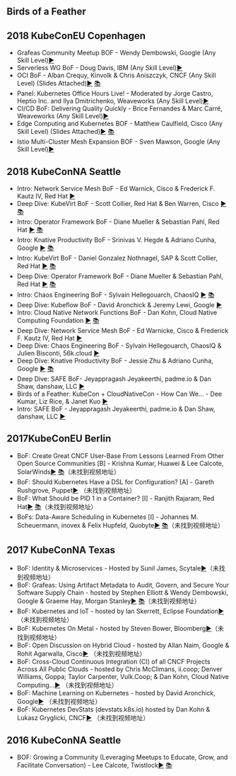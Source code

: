  Birds of a Feather
---
## 2018 KubeConEU  Copenhagen

* Grafeas Community Meetup BOF - Wendy Dembowski, Google (Any Skill Level)[▶️](https://youtu.be/Rmpu6HEKTJA) 
* Serverless WG BoF - Doug Davis, IBM (Any Skill Level)[▶️](https://youtu.be/nMKITmMWP9U) 
* OCI BoF - Alban Crequy, Kinvolk & Chris Aniszczyk, CNCF (Any Skill Level) (Slides Attached)[▶️](https://youtu.be/4Kna9fjWmHk) [ 📚](https://static.sched.com/hosted_files/kccnceu18/0e/OCI-certification-updates.pdf)
* Panel: Kubernetes Office Hours Live! - Moderated by Jorge Castro, Heptio Inc. and Ilya Dmitrichenko, Weaveworks (Any Skill Level)[▶️](https://youtu.be/M4L1nBaGhXI)
* CI/CD BoF: Delivering Quality Quickly - Brice Fernandes & Marc Carré, Weaveworks (Any Skill Level)[▶️](https://youtu.be/EheNmDFP19Q) 
* Edge Computing and Kubernetes BOF - Matthew Caulfield, Cisco (Any Skill Level) (Slides Attached)[▶️](https://youtu.be/w_BvR8hZYe4) [ 📚](https://static.sched.com/hosted_files/kccnceu18/eb/kc_edge_bof.pdf)
* Istio Multi-Cluster Mesh Expansion BOF - Sven Mawson, Google (Any Skill Level)[▶️](https://youtu.be/_seY39zvgA4) 

   

## 2018 KubeConNA Seattle

* Intro: Network Service Mesh BoF - Ed Warnick, Cisco &amp; Frederick F. Kautz IV, Red Hat [▶️](https://www.youtube.com/watch?v=YeAKtUFaqQ0) 
* Deep Dive: KubeVirt BoF - Scott Collier, Red Hat &amp; Ben Warren, Cisco [▶️](https://www.youtube.com/watch?v=yHfGEMHdDRA) [ 📚](https://static.sched.com/hosted_files/kccna18/0b/Kubecon_NA_KubeVirt_BoF_Deep_Dive.pdf)
* Intro: Operator Framework BoF - Diane Mueller &amp; Sebastian Pahl, Red Hat [▶️](https://www.youtube.com/watch?v=8k_ayO1VRXE) [ 📚](https://static.sched.com/hosted_files/kccna18/3a/Intro%20-%20Operator%20Framework.pdf)
* Intro: Knative Productivity BoF - Srinivas V. Hegde &amp; Adriano Cunha, Google [▶️](https://www.youtube.com/watch?v=TqcOFjdF144) [ 📚](https://static.sched.com/hosted_files/kccna18/65/Intro%20Knative%20Productivity.pdf)
* Intro: KubeVirt BoF - Daniel Gonzalez Nothnagel, SAP &amp; Scott Collier, Red Hat [▶️](https://www.youtube.com/watch?v=vQW373WWGTw) [ 📚](https://static.sched.com/hosted_files/kccna18/85/Kubecon_NA_KubeVirt_BoF_Intro.pdf)
* Deep Dive: Operator Framework BoF - Diane Mueller &amp; Sebastian Pahl, Red Hat [▶️](https://www.youtube.com/watch?v=fu7ecA2rXmc) [ 📚](https://static.sched.com/hosted_files/kccna18/f8/Deep%20Dive_%20Operator%20Framework.pdf)
* Intro: Chaos Engineering BoF - Sylvain Hellegouarch, ChaosIQ [▶️](https://www.youtube.com/watch?v=Tk7SGigV7U0) [ 📚](https://static.sched.com/hosted_files/kccna18/ed/Chaos%20Engineering%20-%20Open%20Science%20for%20Software%20Engineering%20-%20KubeCon%20North%20America%202018.pdf)
* Deep Dive: Kubeflow BoF - David Aronchick &amp; Jeremy Lewi, Google [▶️](https://www.youtube.com/watch?v=gbZJ8eSIfJg) 
* Intro: Cloud Native Network Functions BoF - Dan Kohn, Cloud Native Computing Foundation [▶️](https://www.youtube.com/watch?v=5qMiR7HO5bQ) [ 📚](https://static.sched.com/hosted_files/kccna18/c1/KubeCon%20NA%202018%20Intro_%20Cloud%20Native%20Network%20Functions%20BoF%2012-12-2018%20FINAL.pdf)
* Deep Dive: Network Service Mesh BoF - Ed Warnicke, Cisco &amp; Frederick F. Kautz IV, Red Hat [▶️](https://www.youtube.com/watch?v=SGi9LS870rk) 
* Deep Dive: Chaos Engineering BoF - Sylvain Hellegouarch, ChaosIQ &amp; Julien Bisconti, 56k.cloud [▶️](https://www.youtube.com/watch?v=ukc5mvZkxDI) 
* Deep Dive: Knative Productivity BoF - Jessie Zhu &amp; Adriano Cunha, Google [▶️](https://www.youtube.com/watch?v=pAWhIiNbkOc) [ 📚](https://static.sched.com/hosted_files/kccna18/94/KubeCon%202018%20Knative%20Productivity%20Deep%20Dive.pdf)
* Deep Dive: SAFE BoF- Jeyappragash Jeyakeerthi, padme.io &amp; Dan Shaw, danshaw, LLC [▶️](https://www.youtube.com/watch?v=VSoPHK6BVMU) 
* Birds of a Feather: KubeCon + CloudNativeCon - How Can We... - Dee Kumar, Liz Rice, &amp; Janet Kuo [▶️](https://www.youtube.com/watch?v=iq-ZGCUCPnQ) 
* Intro: SAFE BoF - Jeyappragash Jeyakeerthi, padme.io &amp; Dan Shaw, danshaw, LLC [▶️](https://www.youtube.com/watch?v=DWmcJpj2u-U) 



## 2017KubeConEU Berlin

* BoF: Create Great CNCF User-Base From Lessons Learned From Other Open Source Communities [B] - Krishna Kumar, Huawei & Lee Calcote, SolarWinds[▶️]() [ 📚](https://static.sched.com/hosted_files/cloudnativeeu2017/94/Create%20Great%20CNCF%20User-Base%20from%20Lessons%20learned%20from%20other%20open%20source%20Communities-KubeConGermany2017.pdf)（未找到视频地址）
* BoF: Should Kubernetes Have a DSL for Configuration? [A] - Gareth Rushgrove, Puppet[▶️]() （未找到视频地址）
* BoF: What Should be PID 1 in a Container? [I] - Ranjith Rajaram, Red Hat[▶️]() [ 📚](https://static.sched.com/hosted_files/cloudnativeeu2017/15/BOF-PID1.pdf)（未找到视频地址）
* BoFs: Data-Aware Scheduling in Kubernetes [I] - Johannes M. Scheuermann, inovex & Felix Hupfeld, Quobyte[▶️]() [ 📚](https://static.sched.com/hosted_files/cloudnativeeu2017/f6/KubeCon17%20Data%20Aware%20Sched.pdf)（未找到视频地址）



## 2017 KubeConNA Texas

* BoF: Identity & Microservices - Hosted by Sunil James, Scytale[▶️]()（未找到视频地址）
* BoF: Grafeas: Using Artifact Metadata to Audit, Govern, and Secure Your Software Supply Chain - hosted by Stephen Elliott & Wendy Dembowski, Google & Graeme Hay, Morgan Stanley[▶️]() [ 📚](https://static.sched.com/hosted_files/kccncna17/c6/KubeCon%202017_%20Grafeas%20BoF%202017-12-06.pdf)（未找到视频地址）
* BoF: Kubernetes and IoT - hosted by Ian Skerrett, Eclipse Foundation[▶️]() （未找到视频地址）
* BoF: Kubernetes On Metal - hosted by Steven Bower, Bloomberg[▶️]()（未找到视频地址）
* BoF: Open Discussion on Hybrid Cloud - hosted by Allan Naim, Google & Rohit Agarwalla, Cisco[▶️]() （未找到视频地址）
* BoF: Cross-Cloud Continuous Integration (CI) of all CNCF Projects Across All Public Clouds - hosted by Chris McClimans, ii.coop; Denver Williams, Goppa; Taylor Carpenter, Vulk.Coop; & Dan Kohn, Cloud Native Computing...[▶️]() （未找到视频地址）
* BoF: Machine Learning on Kubernetes - hosted by David Aronchick, Google[▶️]() （未找到视频地址）
* BoF: Kubernetes DevStats (devstats.k8s.io) hosted by Dan Kohn & Lukasz Gryglicki, CNCF[▶️]() （未找到视频地址）
  

## 2016 KubeConNA  Seattle

* BOF: Growing a Community (Leveraging Meetups to Educate, Grow, and Facilitate Conversation) - Lee Calcote, Twistlock[▶️](https://www.youtube.com/watch?v=_SZZa5Ai1PQ ) [ 📚](https://static.sched.com/hosted_files/cnkc16/a4/KubeCon%20-%20Growing%20a%20Community%20Leveraging%20Meetups%20to%20Educate%2C%20Grow%20and%20Facilitate%20-%20Lee%20Calcote.pdf)

